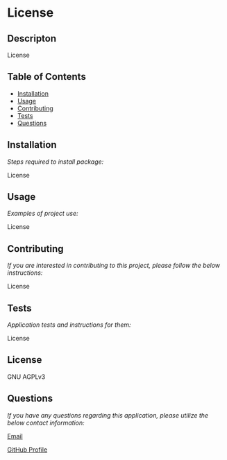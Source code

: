 
  # License

  ## Descripton
  License

  ## Table of Contents
  * [Installation](#installation)
  * [Usage](#usage)
  * [Contributing](#contributing)
  * [Tests](#tests)
  * [Questions](#questions)

  ## Installation 
    
  *Steps required to install package:* 
    
  License

  ## Usage

  *Examples of project use:*

  License

  ## Contributing

  *If you are interested in contributing to this project, please follow the below instructions:*

  License

  ## Tests

  *Application tests and instructions for them:*

  License

  ## License

  GNU AGPLv3
  

  ## Questions

  *If you have any questions regarding this application, please utilize the below contact information:*

  [Email](mailto:License)
  
  [GitHub Profile](https://www.github.com/k1te-m)
  
